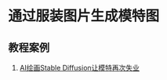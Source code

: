 # 通过服装图片生成模特图

## 教程案例

1. [AI绘画Stable Diffusion让模特再次失业](https://www.youtube.com/watch?v=5UQvhEsdQlI)